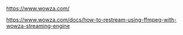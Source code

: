 https://www.wowza.com/

https://www.wowza.com/docs/how-to-restream-using-ffmpeg-with-wowza-streaming-engine
